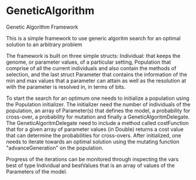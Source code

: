 # GeneticAlgorithm
<p>Genetic Algorithm Framework</p>
<p>This is a simple framework to use generic algoritm search for an optimal solution to an arbitrary problem</p> 
<p>The framework is built on three simple structs: Individual: that keeps the genome, or parameter values, of a particular setting, Population that comprise of all the current individuals and also contain the methods of selection, and the last struct Parameter that contains the information of the min and max values that a parameter can attain as well as the resolution at with the parameter is resolved in, in terms of bits. </p>
<p>To start the search for an optimum one needs to initialize a population using the Population initializer. The initializer need the number of individuals of the population, an array of Parameter(s) that defines the model, a probability for cross-over, a probability for mutation and finally a GeneticAlgoritmDelegate. The GeneticAlgoritmDelegate need to include a method called costFunction that for a given array of parameter values (in Double) returns a cost value that can determine the probabilities for cross-overs. After initialized, one needs to iterate towards an optimal solution using the mutating function "advanceGeneration" on the population.</p> 
<p>Progress of the iterations can be monitored through inspecting the vars best of type Individual and bestValues that is an array of values of the Parameters of the model. </p>
